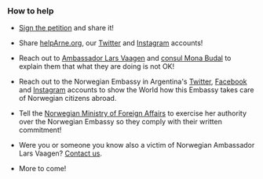 ### How to help

* [Sign the petition](https://www.change.org/p/norwegian-embassy-in-argentina-return-medical-coverage-to-a-norwegian-citizen-in-argentina/) and share it!

* Share [helpArne.org](https://helparne.org), our [Twitter](https://twitter.com/helparne) and [Instagram](https://www.instagram.com/helparnenow) accounts!

* Reach out to [Ambassador Lars Vaagen](Lars.Ole.Vaagen@mfa.no) and [consul Mona Budal](Mona.Helen.Budal@mfa.no) to explain them that what they are doing is not OK!

* Reach out to the Norwegian Embassy in Argentina's [Twitter](https://www.twitter.com/NoruegaenARG), [Facebook](https://www.facebook.com/EmbajadaDeNoruegaEnArgentina/) and [Instagram](https://www.instagram.com/noruegaargentina) accounts to show the World how this Embassy takes care of Norwegian citizens abroad.

* Tell the [Norwegian Ministry of Foreign Affairs](Ine.Eriksen.Soreide@mfa.no) to exercise her authority over the Norwegian Embassy so they comply with their written commitment!

* Were you or someone you know also a victim of Norwegian Ambassador Lars Vaagen? [Contact us](hi@helpArne.org).

* More to come!
